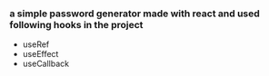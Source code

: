 ### a simple password generator made with react and used following hooks in the project
- useRef
- useEffect
- useCallback